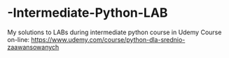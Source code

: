 # -Intermediate-Python-LAB
My solutions to LABs during intermediate python course in Udemy
Course on-line: https://www.udemy.com/course/python-dla-srednio-zaawansowanych
